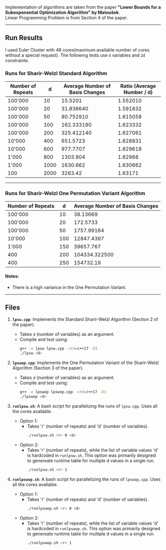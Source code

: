 Implementation of algorithms are taken from the paper **"Lower Bounds for a Subexponential Optimization Algorithm" by Matoušek**.  
Linear Programming Problem is from Section 4 of the paper.

---

## Run Results

I used Euler Cluster with 48 cores(maximum available number of cores without a special request).
The following tests use `d` variables and `2d` constraints.  

### Runs for **Sharir-Welzl Standard Algorithm**

| **Number of Repeats** | **d**   | **Average Number of Basis Changes** | **Ratio (Average Number / d)** |
|---------------------|---------|-------------------------------------|--------------------------------|
| 100'000              | 10      | 15.5201                             | 1.552010                        |
| 100'000              | 20      | 31.836640                             | 1.591832                       |
| 100'000              | 50      | 80.752910                             | 1.615058                       |
| 100'000              | 100     | 162.333190                            | 1.623332                       |
| 100'000              | 200     | 325.412140                            | 1.627061                       |
| 10'000              | 400     | 651.5723                            | 1.628931                       |
| 10'000              | 600     | 977.7707                            | 1.629618                       |
| 1'000               | 800     | 1303.904                            | 1.62988                        |
| 1'000               | 1000    | 1630.662                            | 1.630662                       |
| 100                |2000    | 3263.42                             |  1.63171               |

---

### Runs for **Sharir-Welzl One Permutation Variant Algorithm**

| **Number of Repeats** | **d**   | **Average Number of Basis Changes** |
|---------------------|---------|-------------------------------------|
| 100'000               | 10      | 38.13669                              |
| 100'000               | 20      | 172.5733                            |
| 100'000               | 50      | 1757.99164                            |
| 10'000               | 100     | 12847.4397                           |
| 1'000                 | 150     | 39657.767                           |
| 400                 | 200     | 104334.322500                          |
| 400                 | 250     | 154732.19                        |

#### Notes:
  
- There is a high variance in the One Permutation Variant.

---


## Files

1. **`lpsw.cpp`**: Implements the Standard Sharir-Welzl Algorithm (Section 2 of the paper).
   - Takes `d` (number of variables) as an argument.
   - Compile and test using:
     ```bash
     g++ -o lpsw lpsw.cpp -std=c++17 -O3
     ./lpsw <d>
     ```

2. **`lpswop.cpp`**: Implements the One Permutation Variant of the Sharir-Welzl Algorithm (Section 3 of the paper).
   - Takes `d` (number of variables) as an argument.
   - Compile and test using:
     ```bash
     g++ -o lpswop lpswop.cpp -std=c++17 -O3
     ./lpswop <d>
     ```

3. **`runlpsw.sh`**: A bash script for parallelizing the runs of `lpsw.cpp`. Uses all the cores available.
   - Option 1:
       - Takes 'r' (number of repeats) and 'd' (number of variables).
         ```bash
         ./runlpsw.sh <r> 0 <d>
         ```
   - Option 2:
       - Takes 'r' (number of repeats), while the list of variable values 'd' is hardcoded in `runlpsw.sh`. This option was primarily designed to genereate runtime table for multiple d values in a single run.
         ```bash
         ./runlpsw.sh <r> 1
         ```
      
4. **`runlpswop.sh`**: A bash script for parallelizing the runs of `lpswop.cpp`. Uses all the cores available.
   - Option 1:
       - Takes 'r' (number of repeats) and 'd' (number of variables).
         ```bash
         ./runlpswop.sh <r> 0 <d>
         ```
   - Option 2:
       - Takes 'r' (number of repeats), while the list of variable values 'd' is hardcoded in `runlpswop.sh`. This option was primarily designed to genereate runtime table for multiple d values in a single run.
         ```bash
         ./runlpswop.sh <r> 1
         ```


